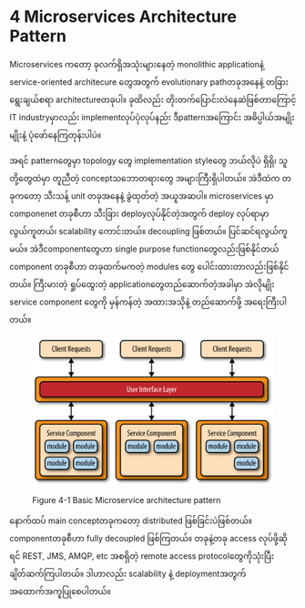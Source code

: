 # 4 Microservices Architecture Pattern

Microservices ကတော့ ခုလက်ရှိအသုံးများနေတဲ့  monolithic applicationနဲ့ service-oriented architecure တွေအတွက် evolutionary pathတခုအနေနဲ့ တခြားရွေးချယ်စရာ architectureတခုပါ။ ခုထိလည်း တိုးတက်ပြောင်းလဲနေဆဲဖြစ်တာကြောင့် IT industryမှာလည်း implementလုပ်ပုံလုပ်နည်း ဒီpatternအကြောင်း အဓိပ္ပါယ်အမျိုးမျိုးနဲ့ ပုံဖော်နေကြတုန်းပါပဲ။&#x20;

အရင် patternတွေမှာ topology တွေ implementation styleတွေ ဘယ်လိုပဲ ရှိရှိ၊ သူတို့တွေထဲမှာ တူညီတဲ့ conceptသဘောတရားတွေ အများကြီးရှိပါတယ်။ အဲဒီထဲက တခုကတော့ သီးသန့် unit တခုအနေနဲ့ ခွဲထုတ်တဲ့ အယူအဆပါ။  microservices မှာ componenet တခုစီဟာ သီးခြား deployလုပ်နိုင်တဲ့အတွက် deploy လုပ်ရာမှာ လွယ်ကူတယ်၊ scalability ကောင်းတယ်။ decoupling ဖြစ်တယ်။ ပြင်ဆင်ရလွယ်ကူမယ်။ အဲဒီcomponentတွေဟာ single purpose functionတွေလည်းဖြစ်နိုင်တယ်  component တခုစီဟာ တခုထက်မကတဲ့ modules တွေ ပေါင်းထားတာလည်းဖြစ်နိုင်တယ်။ ကြီးမားတဲ့ ရှုပ်ထွေးတဲ့ applicationတွေတည်ဆောက်တဲ့အခါမှာ အဲလိုမျိုး service component တွေကို မှန်ကန်တဲ့ အထားအသိုနဲ့ တည်ဆောက်ဖို့ အရေးကြီးပါတယ်။

<figure><img src=".gitbook/assets/image (4).png" alt=""><figcaption><p>Figure 4-1 Basic Microservice architecture pattern</p></figcaption></figure>

နောက်ထပ် main conceptတခုကတော့ distributed ဖြစ်ခြင်းပဲဖြစ်တယ်။ componentတခုစီဟာ fully decoupled ဖြစ်ကြတယ်။ တခုနဲ့တခု access လုပ်ဖို့ဆိုရင် REST, JMS, AMQP, etc အစရှိတဲ့ remote access protocolတွေကိုသုံးပြီး ချိတ်ဆက်ကြပါတယ်။ ဒါဟာလည်း scalability နဲ့ deploymentအတွက် အထောက်အကူပြုစေပါတယ်။
